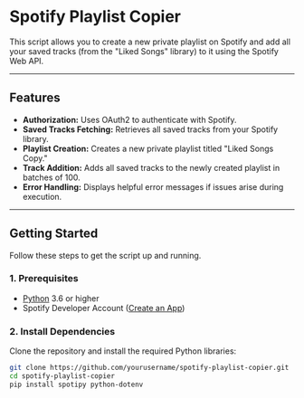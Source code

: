 

# Spotify Playlist Copier

This script allows you to create a new private playlist on Spotify and add all your saved tracks (from the "Liked Songs" library) to it using the Spotify Web API.

---

## **Features**

- **Authorization:** Uses OAuth2 to authenticate with Spotify.
- **Saved Tracks Fetching:** Retrieves all saved tracks from your Spotify library.
- **Playlist Creation:** Creates a new private playlist titled "Liked Songs Copy."
- **Track Addition:** Adds all saved tracks to the newly created playlist in batches of 100.
- **Error Handling:** Displays helpful error messages if issues arise during execution.

---

## **Getting Started**

Follow these steps to get the script up and running.

### 1. **Prerequisites**

- [Python](https://www.python.org/downloads/) 3.6 or higher
- Spotify Developer Account ([Create an App](https://developer.spotify.com/dashboard/applications))

### 2. **Install Dependencies**

Clone the repository and install the required Python libraries:

```bash
git clone https://github.com/yourusername/spotify-playlist-copier.git
cd spotify-playlist-copier
pip install spotipy python-dotenv
